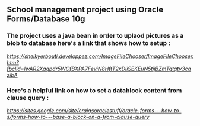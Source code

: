 ## School management project using Oracle Forms/Database 10g
### The project uses a java bean in order to uplaod pictures as a blob to database here's a link that shows how to setup : ###
*https://sheikyerbouti.developpez.com/ImageFileChooser/ImageFileChooser.htm?fbclid=IwAR2Xaqpdr5WCfBXPA7FeviN8HftT2xDIiSEKEuN5tijBZmTgtqtv3cazibA* 
### Here's a helpful link on how to set a datablock content from clause query : ###
*https://sites.google.com/site/craigsoraclestuff/oracle-forms---how-to-s/forms-how-to---base-a-block-on-a-from-clause-query*
